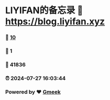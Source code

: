 # LIYIFAN的备忘录 :link: https://blog.liyifan.xyz 
### :page_facing_up: [10](https://blog.liyifan.xyz/tag.html) 
### :speech_balloon: 1 
### :hibiscus: 41836 
### :alarm_clock: 2024-07-27 16:03:44 
### Powered by :heart: [Gmeek](https://github.com/Meekdai/Gmeek)
